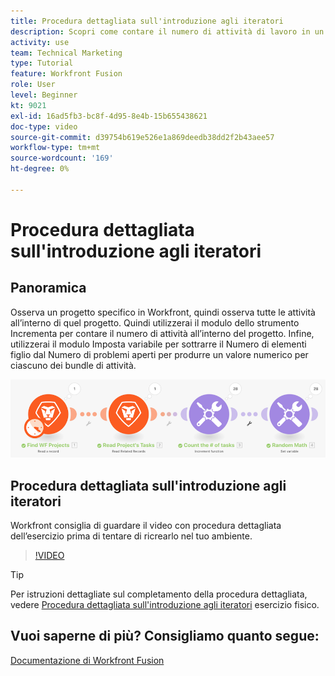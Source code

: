 ```yaml
---
title: Procedura dettagliata sull'introduzione agli iteratori
description: Scopri come contare il numero di attività di lavoro in un progetto, quindi calcolare un valore per ciascuno dei bundle di attività, il tutto in [!DNL Adobe Workfront Fusion].
activity: use
team: Technical Marketing
type: Tutorial
feature: Workfront Fusion
role: User
level: Beginner
kt: 9021
exl-id: 16ad5fb3-bc8f-4d95-8e4b-15b655438621
doc-type: video
source-git-commit: d39754b619e526e1a869deedb38dd2f2b43aee57
workflow-type: tm+mt
source-wordcount: '169'
ht-degree: 0%

---
```


# Procedura dettagliata sull&#39;introduzione agli iteratori

## Panoramica

Osserva un progetto specifico in Workfront, quindi osserva tutte le attività all’interno di quel progetto. Quindi utilizzerai il modulo dello strumento Incrementa per contare il numero di attività all’interno del progetto. Infine, utilizzerai il modulo Imposta variabile per sottrarre il Numero di elementi figlio dal Numero di problemi aperti per produrre un valore numerico per ciascuno dei bundle di attività.

![Immagine dello scenario Fusion](assets/iteration-and-aggregation-1.png)

## Procedura dettagliata sull&#39;introduzione agli iteratori

Workfront consiglia di guardare il video con procedura dettagliata dell’esercizio prima di tentare di ricrearlo nel tuo ambiente.

>[!VIDEO](https://video.tv.adobe.com/v/335278/?quality=12)

>[!TIP]
>
>Per istruzioni dettagliate sul completamento della procedura dettagliata, vedere [Procedura dettagliata sull&#39;introduzione agli iteratori](https://experienceleague.adobe.com/docs/workfront-learn/tutorials-workfront/fusion/exercises/introduction-to-iterators.html?lang=en) esercizio fisico.


## Vuoi saperne di più? Consigliamo quanto segue:

[Documentazione di Workfront Fusion](https://experienceleague.adobe.com/docs/workfront/using/adobe-workfront-fusion/workfront-fusion-2.html?lang=en)

